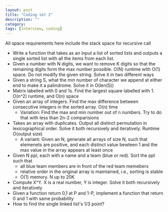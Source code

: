 ```yaml
---
layout: post
title: "Coding set 2" 
description: ""
category: 
tags: [interview, coding]
---
```


All space requirements here include the stack space for recursive call

* Write a function that takes as an input a list of sorted lists and outputs a single sorted list with all the items from each list.
* Given a number with N digits, we want to remove K digits so that the remaining digits form the max number possible.  O(N) runtime with O(1) space. Do not modify the given string. Solve it in two different ways
* Given a string S, what the min number of character we append at either end to make it a palindrome. Solve it in O(len(S))
* Matrix labelled with 0 and 1s. Find the largest square labelled with 1. O(n^2) runtime, and O(n) space
* Given an array of integers. Find the max difference between consecutive integers in the sorted array. O(n) time
  * Variation: Find the max and min number out of n numbers. Try to do that with less than 2n-2 comparisions
* Takes an array with duplicates. Output all distinct permutation in lexicographical order. Solve it both recursively and iteratively. Runtime O(output size)
  * A variant: Given an N, generate all arrays of size N, such that elemenets are positive, and each distinct value bewteen 1 and the max value in the array appears at least once
* Given N ppl, each with a name and a team (blue or red). Sort the ppl such that
  * all blue team members are in front of the red team memebers
  * relative order in the original array is maintained, i.e., sorting is stable
  * O(1) memory. N up to 20K
* Compute X^Y. X is a real number, Y is integer. Solve it both recursively and iteratively
* Given a function return 0,1 at P and 1-P, implement a function that return 0 and 1 with same probability
* How to find the single linked list's 1/3 point?
